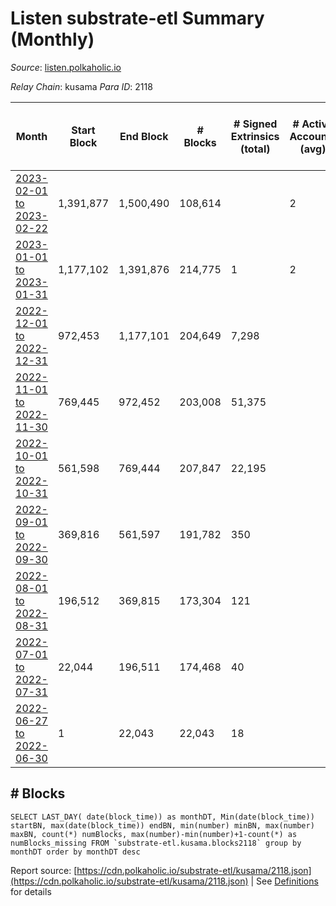 # Listen substrate-etl Summary (Monthly)

_Source_: [listen.polkaholic.io](https://listen.polkaholic.io)

*Relay Chain*: kusama
*Para ID*: 2118



| Month | Start Block | End Block | # Blocks | # Signed Extrinsics (total) | # Active Accounts (avg) | # Addresses with Balances (max) | Issues |
| ----- | ----------- | --------- | -------- | --------------------------- | ----------------------- | ------------------------------- | ------ |
| [2023-02-01 to 2023-02-22](/kusama/2118-listen/2023-02-28.md) | 1,391,877 | 1,500,490 | 108,614 |  | 2 | 2,053 | -   |   
| [2023-01-01 to 2023-01-31](/kusama/2118-listen/2023-01-31.md) | 1,177,102 | 1,391,876 | 214,775 | 1 | 2 | 2,053 | -   |   
| [2022-12-01 to 2022-12-31](/kusama/2118-listen/2022-12-31.md) | 972,453 | 1,177,101 | 204,649 | 7,298 |  | 2,053 | -   |   
| [2022-11-01 to 2022-11-30](/kusama/2118-listen/2022-11-30.md) | 769,445 | 972,452 | 203,008 | 51,375 |  | 2,005 | -   |   
| [2022-10-01 to 2022-10-31](/kusama/2118-listen/2022-10-31.md) | 561,598 | 769,444 | 207,847 | 22,195 |  | 292 | -   |   
| [2022-09-01 to 2022-09-30](/kusama/2118-listen/2022-09-30.md) | 369,816 | 561,597 | 191,782 | 350 |  | 64 | -   |   
| [2022-08-01 to 2022-08-31](/kusama/2118-listen/2022-08-31.md) | 196,512 | 369,815 | 173,304 | 121 |  | 27 | -   |   
| [2022-07-01 to 2022-07-31](/kusama/2118-listen/2022-07-31.md) | 22,044 | 196,511 | 174,468 | 40 |  | 15 | -   |   
| [2022-06-27 to 2022-06-30](/kusama/2118-listen/2022-06-30.md) | 1 | 22,043 | 22,043 | 18 |  | 9 | -   |   

## # Blocks
```
SELECT LAST_DAY( date(block_time)) as monthDT, Min(date(block_time)) startBN, max(date(block_time)) endBN, min(number) minBN, max(number) maxBN, count(*) numBlocks, max(number)-min(number)+1-count(*) as numBlocks_missing FROM `substrate-etl.kusama.blocks2118` group by monthDT order by monthDT desc
```



Report source: [https://cdn.polkaholic.io/substrate-etl/kusama/2118.json](https://cdn.polkaholic.io/substrate-etl/kusama/2118.json) | See [Definitions](/DEFINITIONS.md) for details
